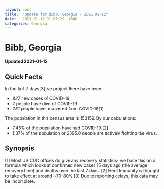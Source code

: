 ```yaml
---
layout: post
title:  "Update for Bibb, Georgia - 2021-01-12"
date:   2021-01-12 01:01:29 -0600
categories: Georgia
---
```


# Bibb, Georgia
#### Updated 2021-01-12

## Quick Facts

In the last 7 days[3] we project there have been
- *827* new cases of COVID-19
- *7* people have died of COVID-19
- *231* people have recovered from COVID-19[1]

The population in this census area is 153159. By our calculations:
- 7.45% of the population have had COVID-19.[2]
- 1.37% of the population or 2095.0 people are actively fighting the virus.

## Synopsis




[1] Most US CDC offices do give any recovery statistics- we base this on a formula which looks at confirmed new cases
15 days ago (the average recovery time) and deaths over the last 7 days.
[2] Herd Immunity is thought to take effect at around ~70-80%
[3] Due to reporting delays, this data may be incomplete. 
    